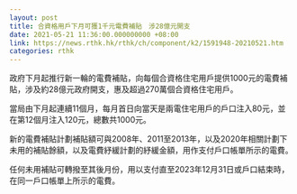 ```yaml
---
layout: post
title: 合資格用戶下月可獲1千元電費補貼　涉28億元開支
date: 2021-05-21 11:36:00.000000000 +08:00
link: https://news.rthk.hk/rthk/ch/component/k2/1591948-20210521.htm
categories: rthk
---
```


政府下月起推行新一輪的電費補貼，向每個合資格住宅用戶提供1000元的電費補貼，涉及約28億元政府開支，惠及超過270萬個合資格住宅用戶。 

當局由下月起連續11個月，每月首日向當天是兩電住宅用戶的戶口注入80元，並在第12個月注入120元，總數共1000元。

新的電費補貼計劃補貼額可與2008年、2011至2013年，以及2020年相關計劃下未用的補貼餘額，以及電費紓緩計劃的紓緩金額，用作支付戶口帳單所示的電費。

任何未用補貼可轉撥至其後月份，用以支付直至2023年12月31日或戶口結束時，在同一戶口帳單上所示的電費。
